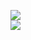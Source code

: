 [![](https://img.shields.io/badge/Made%20With-Github%20Spray-lightgrey.svg?style=for-the-badge&logo=github)](https://github.com/Annihil/github-spray#4928)  
[![](https://i.imgur.com/2DrTn0Z.gif)](https://github.com/Annihil/github-spray)